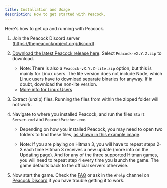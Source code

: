 ```yaml
---
title: Installation and Usage
description: How to get started with Peacock.
---
```


Here's how to get up and running with Peacock.

1. Join the Peacock Discord server (https://thepeacockproject.org/discord).

2. [Download the latest Peacock release here](https://github.com/thepeacockproject/Peacock/releases/latest). Select `Peacock-vX.Y.Z.zip` to download.

    - Note: There is also a `Peacock-vX.Y.Z-lite.zip` option, but this is mainly for Linux users. The lite version does not include Node, which Linux users have to download separate binaries for anyway. If in doubt, download the non-lite version.
    - [More info for Linux Users](/wiki/guides/linux-setup)

3. Extract (unzip) files. Running the files from within the zipped folder will not work.

4. Navigate to where you installed Peacock, and run the files `Start Server.cmd` and `PeacockPatcher.exe`.

    - Depending on how you installed Peacock, you may need to open two folders to find these files, [as shown in this example image](https://media.discordapp.net/attachments/833505136290299935/991068578579107870/unknown.png).

    - Note: If you are playing on Hitman 3, you will have to repeat steps 2-3 each time Hitman 3 receives a new update (more info on the [Updating](https://thepeacockproject.org/wiki/intel/updating) page). And for any of the three supported Hitman games, you will need to repeat step 4 every time you launch the game. The game defaults back to the official servers otherwise.

5. Now start the game. Check the [FAQ](https://thepeacockproject.org/wiki/intel/faq) or ask in the `#help` channel on [Peacock Discord](https://thepeacockproject.org/discord) if you have trouble getting it to work.

